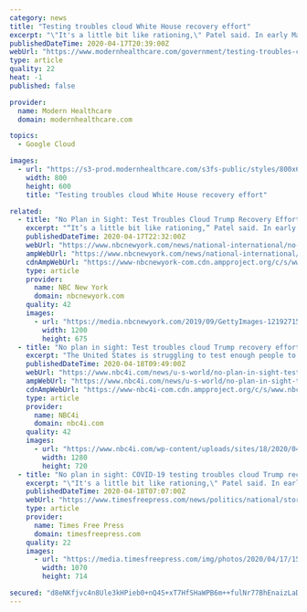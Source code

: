 ```yaml
---
category: news
title: "Testing troubles cloud White House recovery effort"
excerpt: "\"It's a little bit like rationing,\" Patel said. In early March, Trump announced a plan for nationwide testing via drive-thru sites at chains such as Walmart and Target, linked by a Google-affiliated website. Six weeks later, the website is a pilot program available in just four California counties. Few of the retailers' sites have opened ..."
publishedDateTime: 2020-04-17T20:39:00Z
webUrl: "https://www.modernhealthcare.com/government/testing-troubles-cloud-white-house-recovery-effort"
type: article
quality: 22
heat: -1
published: false

provider:
  name: Modern Healthcare
  domain: modernhealthcare.com

topics:
  - Google Cloud

images:
  - url: "https://s3-prod.modernhealthcare.com/s3fs-public/styles/800x600/public/NEWS_180119892_AR_0_VXZHHRUDJGQV.png"
    width: 800
    height: 600
    title: "Testing troubles cloud White House recovery effort"

related:
  - title: "No Plan in Sight: Test Troubles Cloud Trump Recovery Effort"
    excerpt: "“It’s a little bit like rationing,” Patel said. In early March, Trump announced a plan for nationwide testing via drive-thru sites at chains such as Walmart and Target, linked by a Google-affiliated website. Six weeks later, the website is a pilot program available in just four California counties. Few of the retailers' sites have ..."
    publishedDateTime: 2020-04-17T22:32:00Z
    webUrl: "https://www.nbcnewyork.com/news/national-international/no-plan-in-sight-test-troubles-cloud-trump-recovery-effort/2379111/"
    ampWebUrl: "https://www.nbcnewyork.com/news/national-international/no-plan-in-sight-test-troubles-cloud-trump-recovery-effort/2379111/?amp"
    cdnAmpWebUrl: "https://www-nbcnewyork-com.cdn.ampproject.org/c/s/www.nbcnewyork.com/news/national-international/no-plan-in-sight-test-troubles-cloud-trump-recovery-effort/2379111/?amp"
    type: article
    provider:
      name: NBC New York
      domain: nbcnewyork.com
    quality: 42
    images:
      - url: "https://media.nbcnewyork.com/2019/09/GettyImages-1219271521.jpg?resize=1200%2C675"
        width: 1200
        height: 675
  - title: "No plan in sight: Test troubles cloud Trump recovery effort"
    excerpt: "The United States is struggling to test enough people to track and control the spread of the novel coronavirus, a crucial first step to reopening parts of the"
    publishedDateTime: 2020-04-18T09:49:00Z
    webUrl: "https://www.nbc4i.com/news/u-s-world/no-plan-in-sight-test-troubles-cloud-trump-recovery-effort/"
    ampWebUrl: "https://www.nbc4i.com/news/u-s-world/no-plan-in-sight-test-troubles-cloud-trump-recovery-effort/amp/"
    cdnAmpWebUrl: "https://www-nbc4i-com.cdn.ampproject.org/c/s/www.nbc4i.com/news/u-s-world/no-plan-in-sight-test-troubles-cloud-trump-recovery-effort/amp/"
    type: article
    provider:
      name: NBC4i
      domain: nbc4i.com
    quality: 42
    images:
      - url: "https://www.nbc4i.com/wp-content/uploads/sites/18/2020/04/drive-in-test.jpg?w=1280&h=720&crop=1"
        width: 1280
        height: 720
  - title: "No plan in sight: COVID-19 testing troubles cloud Trump recovery effort"
    excerpt: "\"It's a little bit like rationing,\" Patel said. In early March, Trump announced a plan for nationwide testing via drive-thru sites at chains such as Walmart and Target, linked by a Google-affiliated website. Six weeks later, the website is a pilot program available in just four California counties. Few of the retailers' sites have opened ..."
    publishedDateTime: 2020-04-18T07:07:00Z
    webUrl: "https://www.timesfreepress.com/news/politics/national/story/2020/apr/18/no-plan-test-troubles-cloud-trump-recovery/520956/"
    type: article
    provider:
      name: Times Free Press
      domain: timesfreepress.com
    quality: 22
    images:
      - url: "https://media.timesfreepress.com/img/photos/2020/04/17/1587176149_101392945-5d1b624bcc644f8284a48d24f85681fe_gs_t1070_h396a884cc973614a990c09c925ec0e81da6ef077.jpg"
        width: 1070
        height: 714

secured: "d8eNKfjvc4n8Ule3kHPieb0+nQ4S+xT7HfSHaWPB6m++fulNr77BhEnaizLaDSdz+n/vtjuODowUcqGb6fiEv8j0TNoI6q6ZdMOoNsmCZpKu+rC07aB/ZgDjPVyEpxb76UJRHjzpAQRdQNRw0CLsZ1KTRNcXYJEMgFaqOOWU0Xmi2ysBXWHO4S6cvuKO84aaOKEEEnT3L96A3tEwm522yZ1Env4ZIm2YhmFuOnJjFi7pTwVYihhOzOhaGG6JDjfwAH2OZJW/biFZOGLZCJtzedf+0sMwC6OeLv2kszfaBuM66/gSbpt5iZeIL7PEdKwW;Je7NAF7G08MwfIyiZefQtg=="
---
```


